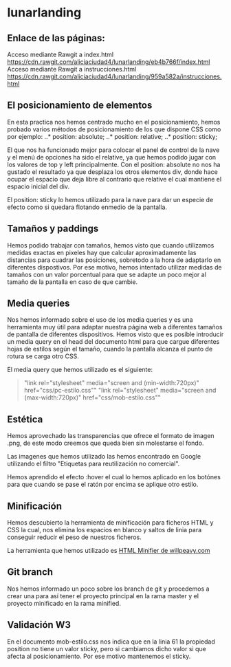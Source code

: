 # lunarlanding

## Enlace de las páginas:
Acceso mediante Rawgit a index.html https://cdn.rawgit.com/aliciaciudad4/lunarlanding/eb4b766f/index.html
Acceso mediante Rawgit a instrucciones.html  https://cdn.rawgit.com/aliciaciudad4/lunarlanding/959a582a/instrucciones.html
## El posicionamiento de elementos

En esta practica nos hemos centrado mucho en el posicionamiento, hemos probado varios métodos de posicionamiento de los que dispone CSS como por ejemplo:
..* position: absolute;
..* position: relative;
..* position: sticky;

El que nos ha funcionado mejor para colocar el panel de control de la nave y el menú de opciones ha sido el relative, ya que hemos podido jugar con los valores de top y left principalmente.
Con el position: absolute no nos ha gustado el resultado ya que desplaza los otros elementos div, donde hace ocupar el espacio que deja libre al contrario que relative el cual mantiene el espacio inicial del div.

El position: sticky lo hemos utilizado para la nave para dar un especie de efecto como si quedara flotando enmedio de la pantalla.

## Tamaños y paddings
Hemos podido trabajar con tamaños, hemos visto que cuando utilizamos medidas exactas en pixeles hay que calcular aproximadamente las distancias para cuadrar las posiciones, sobretodo a la hora de adaptarlo en diferentes dispostivos.
Por ese motivo, hemos intentado utilizar medidas de tamaños con un valor porcentual para que se adapte un poco mejor al tamaño de la pantalla en caso de que cambie.

## Media queries
Nos hemos informado sobre el uso de los media queries y es una herramienta muy útil para adaptar nuestra página web a diferentes tamaños de pantalla de diferentes dispositivos.
Hemos visto que es posible introducir un media query en el head del documento html para que cargue diferentes hojas de estilos según el tamaño, cuando la pantalla alcanza el punto de rotura se carga otro CSS.

El media query que hemos utilizado es el siguiente: 
> "link rel="stylesheet" media="screen and (min-width:720px)" href="css/pc-estilo.css""
> "link rel="stylesheet" media="screen and (max-width:720px)" href="css/mob-estilo.css""

## Estética
Hemos aprovechado las transparencias que ofrece el formato de imagen .png, de este modo creemos que queda bien sin molestarse el fondo.

Las imagenes que hemos utilizado las hemos encontrado en Google utilizando el filtro "Etiquetas para reutilización no comercial".

Hemos aprendido el efecto :hover el cual lo hemos aplicado en los botónes para que cuando se pase el ratón por encima se aplique otro estilo.

## Minificación
Hemos descubierto la herramienta de minificación para ficheros HTML y CSS la cual, nos elimina los espacios en blanco y saltos de linia para conseguir reducir el peso de nuestros ficheros.

La herramienta que hemos utilizado es [HTML Minifier de willpeavy.com](https://www.willpeavy.com/minifier/)

## Git branch
Nos hemos informado un poco sobre los branch de git y procedemos a crear una para así tener el proyecto principal en la rama master y el proyecto minificado en la rama minified.

## Validación W3
En el documento mob-estilo.css nos indica que en la linia 61 la propiedad position no tiene un valor sticky, pero si cambiamos dicho valor si que afecta al posicionamiento. Por ese motivo mantenemos el sticky.





